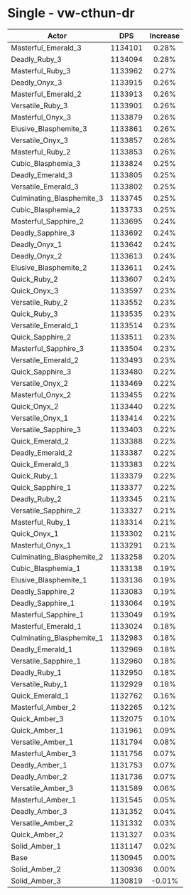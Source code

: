 # Single - vw-cthun-dr
| Actor | DPS | Increase |
|---|:---:|:---:|
|Masterful_Emerald_3|1134101|0.28%|
|Deadly_Ruby_3|1134094|0.28%|
|Masterful_Ruby_3|1133962|0.27%|
|Deadly_Onyx_3|1133915|0.26%|
|Masterful_Emerald_2|1133913|0.26%|
|Versatile_Ruby_3|1133901|0.26%|
|Masterful_Onyx_3|1133879|0.26%|
|Elusive_Blasphemite_3|1133861|0.26%|
|Versatile_Onyx_3|1133857|0.26%|
|Masterful_Ruby_2|1133853|0.26%|
|Cubic_Blasphemia_3|1133824|0.25%|
|Deadly_Emerald_3|1133805|0.25%|
|Versatile_Emerald_3|1133802|0.25%|
|Culminating_Blasphemite_3|1133745|0.25%|
|Cubic_Blasphemia_2|1133733|0.25%|
|Masterful_Sapphire_2|1133695|0.24%|
|Deadly_Sapphire_3|1133692|0.24%|
|Deadly_Onyx_1|1133642|0.24%|
|Deadly_Onyx_2|1133613|0.24%|
|Elusive_Blasphemite_2|1133611|0.24%|
|Quick_Ruby_2|1133607|0.24%|
|Quick_Onyx_3|1133597|0.23%|
|Versatile_Ruby_2|1133552|0.23%|
|Quick_Ruby_3|1133535|0.23%|
|Versatile_Emerald_1|1133514|0.23%|
|Quick_Sapphire_2|1133511|0.23%|
|Masterful_Sapphire_3|1133504|0.23%|
|Versatile_Emerald_2|1133493|0.23%|
|Quick_Sapphire_3|1133480|0.22%|
|Versatile_Onyx_2|1133469|0.22%|
|Masterful_Onyx_2|1133455|0.22%|
|Quick_Onyx_2|1133440|0.22%|
|Versatile_Onyx_1|1133414|0.22%|
|Versatile_Sapphire_3|1133403|0.22%|
|Quick_Emerald_2|1133388|0.22%|
|Deadly_Emerald_2|1133387|0.22%|
|Quick_Emerald_3|1133383|0.22%|
|Quick_Ruby_1|1133379|0.22%|
|Quick_Sapphire_1|1133377|0.22%|
|Deadly_Ruby_2|1133345|0.21%|
|Versatile_Sapphire_2|1133327|0.21%|
|Masterful_Ruby_1|1133314|0.21%|
|Quick_Onyx_1|1133302|0.21%|
|Masterful_Onyx_1|1133291|0.21%|
|Culminating_Blasphemite_2|1133258|0.20%|
|Cubic_Blasphemia_1|1133138|0.19%|
|Elusive_Blasphemite_1|1133136|0.19%|
|Deadly_Sapphire_2|1133083|0.19%|
|Deadly_Sapphire_1|1133064|0.19%|
|Masterful_Sapphire_1|1133049|0.19%|
|Masterful_Emerald_1|1133024|0.18%|
|Culminating_Blasphemite_1|1132983|0.18%|
|Deadly_Emerald_1|1132969|0.18%|
|Versatile_Sapphire_1|1132960|0.18%|
|Deadly_Ruby_1|1132950|0.18%|
|Versatile_Ruby_1|1132929|0.18%|
|Quick_Emerald_1|1132762|0.16%|
|Masterful_Amber_2|1132265|0.12%|
|Quick_Amber_3|1132075|0.10%|
|Quick_Amber_1|1131961|0.09%|
|Versatile_Amber_1|1131794|0.08%|
|Masterful_Amber_3|1131756|0.07%|
|Deadly_Amber_1|1131753|0.07%|
|Deadly_Amber_2|1131736|0.07%|
|Versatile_Amber_3|1131589|0.06%|
|Masterful_Amber_1|1131545|0.05%|
|Deadly_Amber_3|1131352|0.04%|
|Versatile_Amber_2|1131332|0.03%|
|Quick_Amber_2|1131327|0.03%|
|Solid_Amber_1|1131147|0.02%|
|Base|1130945|0.00%|
|Solid_Amber_2|1130936|0.00%|
|Solid_Amber_3|1130819|-0.01%|
